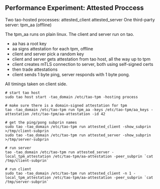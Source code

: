 Performance Experiment: Attested Proccess
-----------------------------------------

Two tao-hosted processes:
 attested_client
 attested_server
One third-party server:
 tpm_aa (offline)

The tpm_aa runs on plain linux. The client and server run on tao.
 - aa has a root key
 - aa signs attestation for each tpm, offline
 - client and server pick a random key
 - client and server gets attestation from tao host, all the way up to tpm
 - client creates mTLS connection to server, both using self-signed certs
 - then trade attestations
 - client sends 1 byte ping, server responds with 1 byte pong.

All timings taken on client side.

    # start tao host
    sudo tao host start -tao_domain /etc/tao-tpm -hosting process

    # make sure there is a domain-signed attestation for tpm
    tao -tao_domain /etc/tao-tpm run tpm_aa -keys /etc/tao-tpm/aa_keys -attestation /etc/tao-tpm/aa-attestation -id 42

    # get the ping/pong subprin names
    sudo tao -tao_domain /etc/tao-tpm run attested_client -show_subprin >/tmp/client-subprin
    sudo tao -tao_domain /etc/tao-tpm run attested_server -show_subprin >/tmp/server-subprin

    # run server
    tao -tao_domain /etc/tao-tpm run attested_server -local_tpm_attestation /etc/tao-tpm/aa-attestation -peer_subprin `cat /tmp/client-subprin`

    # run client
    sudo tao -tao_domain /etc/tao-tpm run attested_client -n 1 -local_tpm_attestation /etc/tao-tpm/aa-attestation -peer_subprin `cat /tmp/server-subprin`


